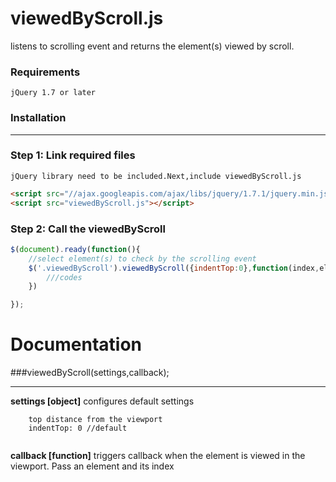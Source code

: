 viewedByScroll.js
=================

listens to scrolling event and returns the element(s) viewed by scroll.
### Requirements
	jQuery 1.7 or later

### Installation
* * *
### Step 1: Link required files
	jQuery library need to be included.Next,include viewedByScroll.js
```html
<script src="//ajax.googleapis.com/ajax/libs/jquery/1.7.1/jquery.min.js"></script>
<script src="viewedByScroll.js"></script>
```
### Step 2: Call the viewedByScroll
```javascript
$(document).ready(function(){
	//select element(s) to check by the scrolling event
	$('.viewedByScroll').viewedByScroll({indentTop:0},function(index,element){
		///codes
	})

});
```
Documentation
============
###viewedByScroll(settings,callback);
***
**settings [object]**
configures default settings
```
	top distance from the viewport
	indentTop: 0 //default
	
```
**callback [function]**
triggers callback when the element is viewed in the viewport.
Pass an element and its index
